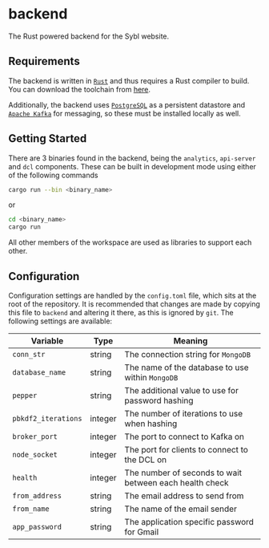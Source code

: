 # backend

The Rust powered backend for the Sybl website.

## Requirements

The backend is written in [`Rust`](https://www.rust-lang.org) and thus requires
a Rust compiler to build. You can download the toolchain from
[here](https://www.rust-lang.org/tools/install).

Additionally, the backend uses [`PostgreSQL`](https://www.postgresql.org/) as a
persistent datastore and [`Apache Kafka`](https://kafka.apache.org/) for
messaging, so these must be installed locally as well.

## Getting Started

There are 3 binaries found in the backend, being the `analytics`, `api-server`
and `dcl` components. These can be built in development mode using either of
the following commands
```bash
cargo run --bin <binary_name>
```
or
```bash
cd <binary_name>
cargo run
```
All other members of the workspace are used as libraries to support each other.

## Configuration

Configuration settings are handled by the `config.toml` file, which sits at the
root of the repository. It is recommended that changes are made by copying this
file to `backend` and altering it there, as this is ignored by `git`. The
following settings are available:

|      Variable       |  Type   |                         Meaning                         |
|---------------------|---------|---------------------------------------------------------|
|     `conn_str`      | string  |           The connection string for `MongoDB`           |
|   `database_name`   | string  |    The name of the database to use within `MongoDB`     |
|      `pepper`       | string  |    The additional value to use for password hashing     |
| `pbkdf2_iterations` | integer |      The number of iterations to use when hashing       |
|    `broker_port`    | integer |             The port to connect to Kafka on             |
|    `node_socket`    | integer |      The port for clients to connect to the DCL on      |
|      `health`       | integer | The number of seconds to wait between each health check |
|   `from_address`    | string  |             The email address to send from              |
|     `from_name`     | string  |              The name of the email sender               |
|   `app_password`    | string  |       The application specific password for Gmail       |
